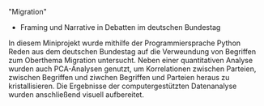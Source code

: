 "Migration" 
- Framing und Narrative in Debatten im deutschen Bundestag



In diesem Miniprojekt wurde mithilfe der Programmiersprache Python Reden aus dem deutschen Bundestag auf die Verweundung von Begriffen zum Oberthema Migration untersucht. Neben einer quantitativen Analyse wurden auch PCA-Analysen genutzt, um Korrelationen zwischen Parteien, zwischen Begriffen und ziwchen Begriffen und Parteien heraus zu kristallisieren. Die Ergebnisse der computergestützten Datenanalyse wurden anschließend visuell aufbereitet. 
